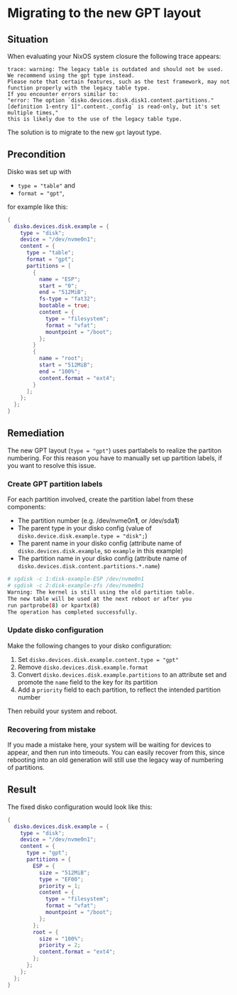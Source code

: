 # Migrating to the new GPT layout

## Situation

When evaluating your NixOS system closure the following trace appears:

```
trace: warning: The legacy table is outdated and should not be used. We recommend using the gpt type instead.
Please note that certain features, such as the test framework, may not function properly with the legacy table type.
If you encounter errors similar to:
"error: The option `disko.devices.disk.disk1.content.partitions."[definition 1-entry 1]".content._config` is read-only, but it's set multiple times,"
this is likely due to the use of the legacy table type.
```

The solution is to migrate to the new `gpt` layout type.

## Precondition

Disko was set up with

- `type = "table"` and
- `format = "gpt"`,

for example like this:

```nix
{
  disko.devices.disk.example = {
    type = "disk";
    device = "/dev/nvme0n1";
    content = {
      type = "table";
      format = "gpt";
      partitions = [
        {
          name = "ESP";
          start = "0";
          end = "512MiB";
          fs-type = "fat32";
          bootable = true;
          content = {
            type = "filesystem";
            format = "vfat";
            mountpoint = "/boot";
          };
        }
        {
          name = "root";
          start = "512MiB";
          end = "100%";
          content.format = "ext4";
        }
      ];
    };
  };
}
```

## Remediation

The new GPT layout (`type = "gpt"`) uses partlabels to realize the partiton numbering. For this reason you have to manually set up partition labels, if you want to resolve this issue.

### Create GPT partition labels

For each partition involved, create the partition label from these components:

- The partition number (e.g. /dev/nvme0n**1**, or /dev/sda**1**)
- The parent type in your disko config (value of `disko.device.disk.example.type = "disk";`)
- The parent name in your disko config (attribute name of `disko.devices.disk.example`, so `example` in this example)
- The partition name in your disko config (attribute name of `disko.devices.disk.content.partitions.*.name`)

```bash
# sgdisk -c 1:disk-example-ESP /dev/nvme0n1
# sgdisk -c 2:disk-example-zfs /dev/nvme0n1
Warning: The kernel is still using the old partition table.
The new table will be used at the next reboot or after you
run partprobe(8) or kpartx(8)
The operation has completed successfully.
```

### Update disko configuration

Make the following changes to your disko configuration:

1. Set `disko.devices.disk.example.content.type = "gpt"`
1. Remove `disko.devices.disk.example.format`
1. Convert `disko.devices.disk.example.partitions` to an attribute set and promote the `name` field to the key for its partition
1. Add a `priority` field to each partition, to reflect the intended partition number

Then rebuild your system and reboot.

### Recovering from mistake

If you made a mistake here, your system will be waiting for devices to appear, and then run into timeouts. You can easily recover from this, since rebooting into an old generation will still use the legacy way of numbering of partitions.

## Result

The fixed disko configuration would look like this:

```nix
{
  disko.devices.disk.example = {
    type = "disk";
    device = "/dev/nvme0n1";
    content = {
      type = "gpt";
      partitions = {
        ESP = {
          size = "512MiB";
          type = "EF00";
          priority = 1;
          content = {
            type = "filesystem";
            format = "vfat";
            mountpoint = "/boot";
          };
        };
        root = {
          size = "100%";
          priority = 2;
          content.format = "ext4";
        };
      };
    };
  };
}
```
